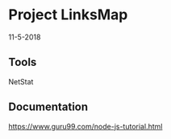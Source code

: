 # Project LinksMap

11-5-2018

## Tools

NetStat 

## Documentation
https://www.guru99.com/node-js-tutorial.html